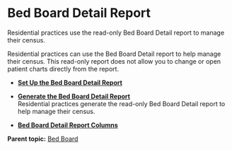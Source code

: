 # Bed Board Detail Report

Residential practices use the read-only Bed Board Detail report to manage
their census.

Residential practices can use the Bed Board Detail report to help manage their
census. This read-only report does not allow you to change or open patient
charts directly from the report.

  * **[Set Up the Bed Board Detail Report](t_setup_the_bed_board_detail_report.html)**  

  * **[Generate the Bed Board Detail Report](t_generate_the_bed_board_detail_report.html)**  
Residential practices generate the read-only Bed Board Detail report to help
manage their census.

  * **[Bed Board Detail Report Columns](r_bed_board_detail_report_columns.html)**  

**Parent topic:** [Bed Board](c_bed_board.html "Bed Board enables agencies to
track and manage bed assignments and provides key insights into each
patient.")

